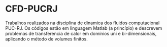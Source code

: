 # CFD-PUCRJ

Trabalhos realizados na disciplina de dinamica dos fluidos computacional PUC-RJ. Os códigos estão em linguagem Matlab (a princípio) e descrevem problemas de transferencia de calor em domínios uni e bi-dimensionais, aplicando o método de volumes finitos.
